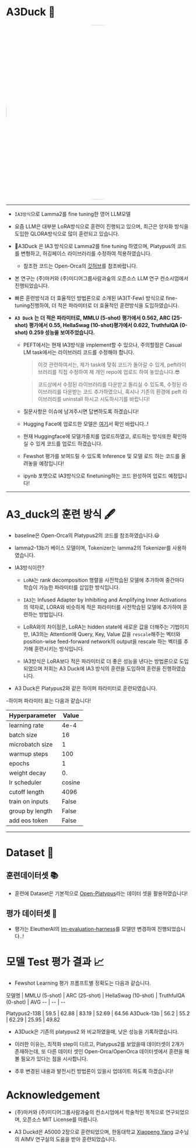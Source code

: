 <p align="center" width="100%">
</p>

# A3Duck 🐐

<p align="center" width="100%">
<img src="sources/IA3_LORA.png" alt="IA3 icon" style="width: 1073px; height:477px; display: block; margin: auto; border-radius: 50%;">
</p>

---
- `IA3방식`으로 Lamma2를 fine tuning한 영어 LLM모델

- 요즘 LLM은 대부분 LoRA방식으로 훈련이 진행되고 있으며, 최근은 양자화 방식을 도입한 QLORA방식으로 많이 훈련되고 있습니다.

- A3Duck 은 IA3 방식으로 Lamma2를 fine tuning 하였으며, Platypus의 코드를 변형하고, 허깅페이스 라이브러리를 수정하여 적용하였습니다. 
  - 참조한 코드는 Open-Orca의 [깃허브](https://github.com/arielnlee/Platypus)를 참조바랍니다. 

- 본 연구는 (주)마커와 (주)미디어그룹사람과숲의 오픈소스 LLM 연구 컨소시엄에서 진행되었습니다.

- 빠른 훈련방식과 더 효율적인 방법론으로 소개된 IA3(T-Few) 방식으로 fine-tuning진행하여,
더 적은 파라미터로 더 효율적인 훈련방식을 도입하였습니다.

- **`A3 Duck` 는 더 적은 파라미터로, MMLU (5-shot)	평가에서 0.562, ARC (25-shot) 평가에서 0.55, HellaSwag (10-shot)평갸에서 0.622, TruthfulQA (0-shot) 0.259 성능을 보여주었습니다.**


  - PEFT에서는 현재 IA3방식을 implement할 수 있으나, 주의할점은 Casual LM task에서는 라이브러리 코드를 수정해야 합니다.
    
    > 이것 관련하여서는, 제가 task에 맞춰 코드가 돌아갈 수 있게, peft라이브러리를 직접 수정하여 제 개인 repo에 업로드 하여 놓았습니다.😎
      
    > 코드상에서 수정된 라이브러리를 다운받고 돌리실 수 있도록, 수정된 라이브러리를 다운받는 코드 추가하였으니, 혹시나 기존의 환경에 peft 라이브러리를 uninstall 하시고 시도하시기를 바랍니다!


  - 질문사항은 이슈에 남겨주시면 답변하도록 하겠습니다!

  - Hugging Face에 업로드한 모델은 [여기](https://huggingface.co/DopeorNope/A3_duck)서 확인 바랍니다..!
    
  - 현재 Huggingface에 모델가중치를 업로드하였고, 로드하는 방식또한 확인하실 수 있게 코드를 업로드 하겠습니다.

  - Fewshot 평가를 보여드릴 수 있도록 Inference 및 모델 로드 하는 코드를 올려놓을 예정입니다!
    
  - ipynb 포맷으로 IA3방식으로 finetuning하는 코드 완성하여 업로드 예정입니다!
---
# A3_duck의 훈련 방식 🖋️

- baseline은 Open-Orca의 Platypus2의 코드를 참조하였습니다.😃

- lamma2-13b가 베이스 모델이며, Tokenizer는 lamma2의 Tokenizer를 사용하였습니다.
  
- IA3방식이란?

  - `LoRA`는 rank decomposition 행렬을 사전학습된 모델에 추가하여 중간마다 학습이 가능한 파라미터를 삽입한 방식입니다.
    
  - `IA3`는 Infused Adapter by Inhibiting and Amplifying Inner Activations의 약자로, LORA와 비슷하게 적은 파라미터를 사전학습된 모델에 추가하여 훈련하는 방법입니다.
    
  - LoRA와의 차이점은, LoRA는 hidden state에 새로운 값을 더해주는 기법이지만, IA3의는 Attention에 Query, Key, Value 값을 `rescale`해주는 벡터와 position-wise feed-forward network의 output을 rescale 하는 벡터를 추가해 훈련시키는 방식입니다.
    
  - IA3방식은 LoRA보다 적은 파라미터로 더 좋은 성능을 낸다는 방법론으로 도입 되었으며 저희는 A3 Duck에 IA3 방식의 훈련을 도입하여 훈련을 진행하였습니다.

- A3 Duck은 Platypus2와 같은 하이퍼 파라미터로 훈련되였습니다.

-하이퍼 파라미터 표는 다음과 같습니다!

| Hyperparameter      | Value  |
|---------------------|--------|
| learning rate       | 4e-4   |
| batch size          | 16     |
| microbatch  size    | 1      |
| warmup steps        | 100    |
| epochs              | 1      |
| weight decay        | 0.     |
| lr scheduler        | cosine |
| cutoff length       | 4096   |
| train on inputs     | False  |
| group by length     | False  |
| add eos token       | False  |

---
# Dataset 💾

## 훈련데이터셋 📚

- 훈련에 Dataset은 기본적으로 [Open-Platypus](https://huggingface.co/datasets/garage-bAInd/Open-Platypus)라는 데이터 셋을 활용하였습니다!


## 평가 데이터셋 📕

- 평가는 EleutherAI의 [lm-evaluation-harness](https://github.com/EleutherAI/lm-evaluation-harness)를 모델만 변경하여 진행되었습니다..!

# 모델 Test 평가 결과 📈

- Fewshot Learning 평가
프롬프트별 정확도는 다음과 같습니다.

모델명 | MMLU (5-shot) | ARC (25-shot) | HellaSwag (10-shot) | TruthfulQA (0-shot) | AVG
-- | -- | --

Platypus2-13B | 59.5 | 62.88 | 83.19 | 52.69 | 64.56
A3Duck-13b | 56.2 | 55.2 | 62.29 | 25.95 | 49.82


- A3Duck은 기존의 platypus2 와 비교하였을때, 낮은 성능을 기록하였습니다.

- 이러한 이유는, 최적화 step이 다르고, Platypus2를 보았을때 데이터셋이 2개가 존재하는데, 또 다른 데이터 셋인 Open-Orca/OpenOrca 데이터셋에서 훈련을 해볼 필요가 있다는 점을 시사합니다.

- 추후 변경된 내용과 발전시킨 방법론이 있을시 업데이트 하도록 하겠습니다!

# Acknowledgement

- (주)마커와 (주)미디어그룹사람과숲의 컨소시엄에서 학술적인 목적으로 연구되었으며, 오픈소스 MIT License를 따릅니다. 

- A3 Duckd은 A5000 2장으로 훈련되었으며, 한동대학교 [Xiaopeng Yang](https://www.researchgate.net/profile/Xiaopeng-Yang-2) 교수님의 AIMV 연구실의 도움을 받아 훈련되었습니다.
